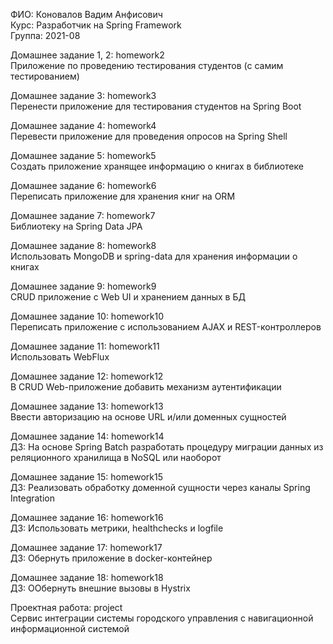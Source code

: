 ФИО: Коновалов Вадим Анфисович  
Курс: Разработчик на Spring Framework  
Группа: 2021-08  

Домашнее задание 1, 2: homework2  
Приложение по проведению тестирования студентов (с самим тестированием) 
 
Домашнее задание 3:  homework3  
Перенести приложение для тестирования студентов на Spring Boot
  
Домашнее задание 4:  homework4  
Перевести приложение для проведения опросов на Spring Shell   

Домашнее задание 5:  homework5  
Создать приложение хранящее информацию о книгах в библиотеке 
 
Домашнее задание 6:  homework6  
Переписать приложение для хранения книг на ORM  

Домашнее задание 7:  homework7  
Библиотеку на Spring Data JPA  

Домашнее задание 8:  homework8  
Использовать MongoDB и spring-data для хранения информации о книгах  

Домашнее задание 9:  homework9  
CRUD приложение с Web UI и хранением данных в БД  

Домашнее задание 10:  homework10  
Переписать приложение с использованием AJAX и REST-контроллеров  

Домашнее задание 11:  homework11  
Использовать WebFlux 

Домашнее задание 12:  homework12  
В CRUD Web-приложение добавить механизм аутентификации  

Домашнее задание 13:  homework13  
Ввести авторизацию на основе URL и/или доменных сущностей

Домашнее задание 14:  homework14  
ДЗ: На основе Spring Batch разработать процедуру миграции данных из реляционного хранилища в NoSQL или наоборот  

Домашнее задание 15:  homework15  
ДЗ: Реализовать обработку доменной сущности через каналы Spring Integration  

Домашнее задание 16: homework16  
ДЗ: Использовать метрики, healthchecks и logfile

Домашнее задание 17: homework17  
ДЗ: Обернуть приложение в docker-контейнер  

Домашнее задание 18: homework18  
ДЗ: ООбернуть внешние вызовы в Hystrix  

Проектная работа: project  
Сервис интеграции системы городского управления с навигационной информационной системой  
 